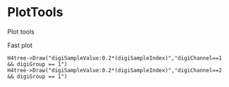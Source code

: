 # PlotTools
Plot tools



Fast plot

    H4tree->Draw("digiSampleValue:0.2*(digiSampleIndex)","digiChannel==1 && digiGroup == 1")
    H4tree->Draw("digiSampleValue:0.2*(digiSampleIndex)","digiChannel==2 && digiGroup == 1")

